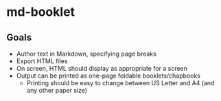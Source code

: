 # md-booklet

## Goals

- Author text in Markdown, specifying page breaks
- Export HTML files
- On screen, HTML should display as appropriate for a screen
- Output can be printed as one-page foldable booklets/chapbooks
  - Printing should be easy to change between US Letter and A4 (and any other paper size)